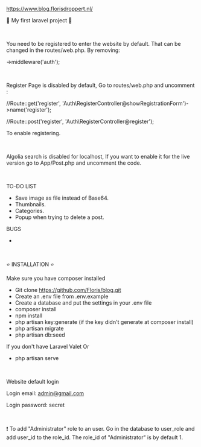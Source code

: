 https://www.blog.florisdroppert.nl/

:tada: My first laravel project :tada:

<br />

You need to be registered to enter the website by default. That can be changed in the routes/web.php. By removing:

->middleware('auth');

<br />

Register Page is disabled by default,
Go to routes/web.php and uncomment :

//Route::get('register', 'Auth\RegisterController@showRegistrationForm')->name('register');

//Route::post('register', 'Auth\RegisterController@register');

To enable registering.

<br />

Algolia search is disabled for localhost,
If you want to enable it for the live version go to App/Post.php and uncomment the code.

<br />

TO-DO LIST

- Save image as file instead of Base64.
- Thumbnails.
- Categories.
- Popup when trying to delete a post.


BUGS

-


<br />

:star: INSTALLATION :star:

Make sure you have composer installed

- Git clone https://github.com/Floris/blog.git
- Create an .env file from .env.example
- Create a database and put the settings in your .env file
- composer install
- npm install
- php artisan key:generate (if the key didn't generate at composer install)
- php artisan migrate
- php artisan db:seed

If you don't have Laravel Valet Or
- php artisan serve

<br />

Website default login

Login email: admin@gmail.com

Login password: secret

<br />

:exclamation: To add "Administrator" role to an user. Go in the database to user_role and add user_id to the role_id. The role_id of "Administrator" is by default 1.
